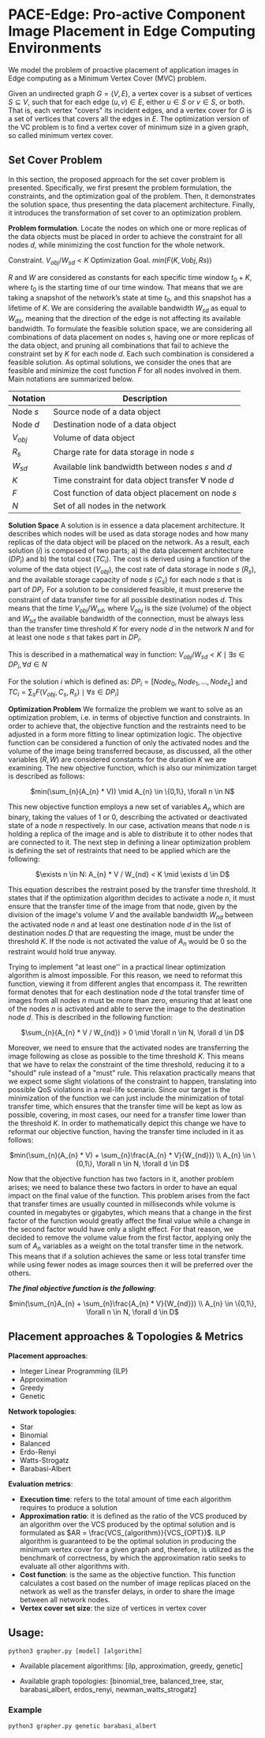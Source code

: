 # PACE-Edge: Pro-active Component Image Placement in Edge Computing Environments
  
We model the problem of proactive placement of application images in Edge computing as a Minimum Vertex Cover (MVC) problem. 

Given an undirected graph $G = (V,E)$, a vertex cover is a subset of vertices $S \subseteq V$, such that for each edge $(u, v) \in E$, either $u \in S$ or $v \in S$, or both. That is, each vertex "covers" its incident edges, and a vertex cover for $G$ is a set of vertices that covers all the edges in $E$. The optimization version of the VC problem is to find a vertex cover of minimum size in a given graph, so called minimum vertex cover. 

## Set Cover Problem

In this section, the proposed approach for the set cover problem is presented. Specifically, we first present the problem formulation, the constraints, and the optimization goal of the problem. Then, it demonstrates the solution space, thus presenting the data placement architecture. Finally, it introduces the transformation of set cover to an optimization problem.

**Problem formulation**. Locate the nodes on which one or more replicas of the data objects must be placed in order to achieve the constraint for all nodes $d$, while minimizing the cost function for the whole network.

Constraint. $V_{obj} / W_{sd} < K$ 
Optimization Goal. $min(F(K,Vobj,Rs))$ 

$R$ and $W$ are considered as constants for each specific time window $t_0+K$, where $t_0$ is the starting time of our time window. That means that we are taking a snapshot of the network’s state at time $t_0$, and this snapshot has a lifetime of $K$. We are considering the available bandwidth $W_{sd}$ as equal to $W_{ds}$, meaning that the direction of the edge is not affecting its available bandwidth. To formulate the feasible solution space, we are considering all combinations of data placement on nodes s, having one or more replicas of the data object, and pruning all combinations that fail to achieve the constraint set by $K$ for each node $d$. Each such combination is considered a feasible solution. As optimal solutions, we consider the ones that are feasible and minimize the cost function $F$ for all nodes involved in them. Main notations are summarized below.

| Notation | Description |
|--|--|
| Node $s$ | Source node of a data object  |
|Node $d$  |Destination node of a data object |
|$V_{obj}$|Volume of data object |
|$R_s$|Charge rate for data storage in node $s$ |
|$W_{sd}$|Available link bandwidth between nodes $s$ and $d$|
|$K$|Time constraint for data object transfer $\forall$ node $d$ |
|$F$|Cost function of data object placement on node $s$|
|$N$|Set of all nodes in the network|


**Solution Space**
A solution is in essence a data placement architecture. It describes which nodes will be used as data storage nodes and how many replicas of the data object will be placed on the network. As a result, each solution ($i$) is composed of two parts; a) the data placement architecture ($DP_i$) and b) the total cost ($TC_i$). The cost is derived using a function of the volume of the data object ($V_{obj}$), the cost rate of data storage in node $s$ ($R_s$), and the available storage capacity of node $s$ ($C_s$) for each node $s$ that is part of $DP_i$. For a solution to be considered feasible, it must preserve the constraint of data transfer time for all possible destination nodes $d$. This means that the time $V_{obj} / W_{sd}$, where $V_{obj}$ is the size (volume) of the object and $W_{sd}$ the available bandwidth of the connection, must be always less than the transfer time threshold $K$ for every node $d$ in the network $N$ and for at least one node $s$ that takes part in $DP_i$. 

This is described in a mathematical way in function:
$V_{obj} / W_{sd} < K \mid \exists s \in DP_i, \forall d \in N$

For the solution $i$ which is defined as:
$DP_i = [Node_0,Node_1,\dots,Node_s] \text{  and  }$
$TC_i = \sum_s{F(V_{obj},C_s,R_s) \mid \forall s \in DP_i}]$

**Optimization Problem**
We formalize the problem we want to solve as an optimization problem, i.e. in terms of objective function and constraints. In order to achieve that, the objective function and the restraints need to be adjusted in a form more fitting to linear optimization logic. The objective function can be considered a function of only the activated nodes and the volume of the image being transferred because, as discussed, all the other variables ($R,W$) are considered constants for the duration $K$ we are examining. The new objective function, which is also our minimization target is described as follows:

<p align="center">
$min(\sum_{n}(A_{n} * V)) \mid A_{n} \in \{0,1\}, \forall n \in N$
</p>

This new objective function employs a new set of variables $A_{n}$ which are binary, taking the values of 1 or 0, describing the activated or deactivated state of a node $n$ respectively. In our case, activation means that node $n$ is holding a replica of the image and is able to distribute it to other nodes that are connected to it. 
The next step in defining a linear optimization problem is defining the set of restraints that need to be applied which are the following:

<p align="center">
$\exists n \in N: A_{n} * V / W_{nd} < K \mid \exists d \in D$
</p>

This equation describes the restraint posed by the transfer time threshold. It states that if the optimization algorithm decides to activate a node $n$, it must ensure that the transfer time of the image from that node, given by the division of the image's volume $V$ and the available bandwidth $W_{nd}$ between the activated node $n$ and at least one destination node $d$ in the list of destination nodes $D$ that are requesting the image, must be under the threshold $K$. If the node is not activated the value of $A_{n}$ would be 0 so the restraint would hold true anyway. 

Trying to implement "at least one'' in a practical linear optimization algorithm is almost impossible. For this reason, we need to reformat this function, viewing it from different angles that encompass it. The rewritten format denotes that for each destination node $d$ the total transfer time of images from all nodes $n$ must be more than zero, ensuring that at least one of the nodes $n$ is activated and able to serve the image to the destination node $d$. This is described in the following function:

<p align="center">
$\sum_{n}(A_{n} * V /  W_{nd}) > 0 \mid \forall n \in N, \forall d \in D$
</p>

Moreover, we need to ensure that the activated nodes are transferring the image following as close as possible to the time threshold $K$. This means that we have to relax the constraint of the time threshold, reducing it to a "should" rule instead of a "must" rule. This relaxation practically means that we expect some slight violations of the constraint to happen, translating into possible QoS violations in a real-life scenario. Since our target is the minimization of the function we can just include the minimization of total transfer time, which ensures that the transfer time will be kept as low as possible, covering, in most cases, our need for a transfer time lower than the threshold $K$. In order to mathematically depict this change we have to reformat our objective function, having the transfer time included in it as follows:

<p align="center">
$min(\sum_{n}(A_{n} * V) + \sum_{n}\frac{A_{n} * V}{W_{nd}}) \\ 
A_{n} \in \{0,1\}, \forall n \in N, \forall d \in D$
</p>

Now that the objective function has two factors in it, another problem arises; we need to balance these two factors in order to have an equal impact on the final value of the function.
This problem arises from the fact that transfer times are usually counted in milliseconds while volume is counted in megabytes or gigabytes, which means that a change in the first factor of the function would greatly affect the final value while a change in the second factor would have only a slight effect. For that reason, we decided to remove the volume value from the first factor, applying only the sum of $A_{n}$ variables as a weight on the total transfer time in the network. This means that if a solution achieves the same or less total transfer time while using fewer nodes as image sources then it will be preferred over the others. 

***The final objective function is the following***:

<p align="center">
$min(\sum_{n}A_{n} + \sum_{n}\frac{A_{n} * V}{W_{nd}}) \\ 
A_{n} \in \{0,1\}, \forall n \in N, \forall d \in D$
</p>

## Placement approaches & Τopologies & Metrics
**Placement approaches**:

 - Integer Linear Programming (ILP)
 - Approximation
 - Greedy
 - Genetic

**Network topologies**:

 - Star
 - Binomial
 - Balanced
 - Erdo-Renyi
 - Watts-Strogatz
 - Barabasi-Albert

**Evaluation metrics**:

 - **Execution time**: refers to the total amount of time each algorithm requires to produce a solution
 - **Approximation ratio**: it is defined as the ratio of the VCS produced by an algorithm over the VCS produced by the optimal solution and is formulated as $AR =  \frac{VCS_{algorithm}}{VCS_{OPT}}$. ILP algorithm is guaranteed to be the optimal solution in producing the minimum vertex cover for a given graph and, therefore, is utilized as the benchmark of correctness, by which the approximation ratio seeks to evaluate all other algorithms with. 
-  **Cost function**: is the same as the objective function. This function calculates a cost based on the number of image replicas placed on the network as well as the transfer delays, in order to share the image between all network nodes.
- **Vertex cover set size**: the size of vertices in vertex cover

 
## Usage:  
  
```python3 grapher.py [model] [algorithm]```  

 - Available placement algorithms: [ilp, approximation, greedy, genetic]  
   
 - Available graph topologies: [binomial_tree, balanced_tree, star, barabasi_albert, erdos_renyi, newman_watts_strogatz]

### Example
```python3 grapher.py genetic barabasi_albert```